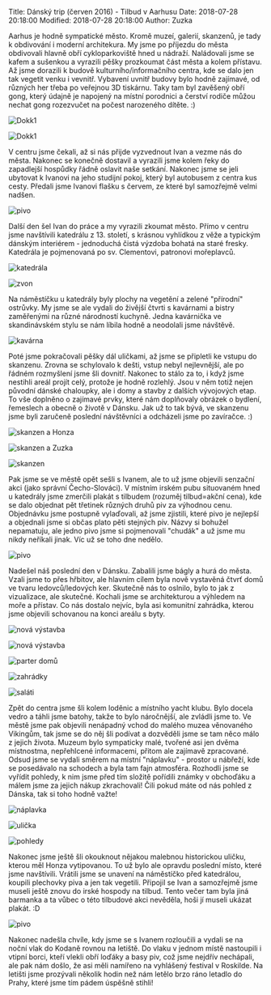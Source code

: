 Title:  Dánský trip (červen 2016) - Tilbud v Aarhusu
Date: 2018-07-28 20:18:00
Modified: 2018-07-28 20:18:00
Author: Zuzka

Aarhus je hodně sympatické město. Kromě muzeí, galerií, skanzenů, je tady k obdivování i moderní architekura. My jsme po příjezdu do města obdivovali hlavně obří cykloparkoviště hned u nádraží. Naládovali jsme se kafem a sušenkou a vyrazili pěšky prozkoumat část města a kolem přístavu. Až jsme dorazili k budově kulturního/informačního centra, kde se dalo jen tak vegetit venku i vevnitř. Vybavení uvnitř budovy bylo hodně zajímavé, od různých her třeba po veřejnou 3D tiskárnu. Taky tam byl zavěšený obří gong, který údajně je napojený na místní porodnici a čerství rodiče můžou nechat gong rozezvučet na počest narozeného dítěte. :)

![Dokk1]({filename}/images/01-p1010108.jpg)

![Dokk1]({filename}/images/03-p1010127.jpg)

V centru jsme čekali, až si nás přijde vyzvednout Ivan a vezme nás do města. Nakonec se konečně dostavil a vyrazili jsme kolem řeky do zapadlejší hospůdky řádně oslavit naše setkání. Nakonec jsme se jeli ubytovat k Ivanovi na jeho studijní pokoj, který byl autobusem z centra kus cesty. Předali jsme Ivanovi flašku s červem, ze které byl samozřejmě velmi nadšen.

![pivo]({filename}/images/04-22-20.23.57.jpg)

 Další den šel Ivan do práce a my vyrazili zkoumat město. Přímo v centru jsme navštívili katedrálu z 13. století, s krásnou vyhlídkou z věže a typickým dánským interiérem - jednoduchá čistá výzdoba bohatá na staré fresky. Katedrála je pojmenovaná po sv. Clementovi, patronovi mořeplavců.

![katedrála]({filename}/images/05-p1010145.jpg)

![zvon]({filename}/images/06-p1010148.jpg)

 Na náměstíčku u katedrály byly plochy na vegetění a zelené "přírodní" ostrůvky. My jsme se ale vydali do živější čtvrti s kavárnami a bistry zaměřenými na různé národností kuchyně. Jedna kavárnička ve skandinávském stylu se nám líbila hodně a neodolali jsme návštěvě.

![kavárna]({filename}/images/07-p1010152.jpg)

 Poté jsme pokračovali pěšky dál uličkami, až jsme se připletli ke vstupu do skanzenu. Zrovna se schylovalo k dešti, vstup nebyl nejlevnější, ale po řádném rozmyšlení jsme šli dovnitř. Nakonec to stálo za to, i když jsme nestihli areál projít celý, protože je hodně rozlehlý. Jsou v něm totiž nejen původní dánské chaloupky, ale i domy a stavby z dalších vývojových etap. To vše doplněno o zajímavé prvky, které nám doplňovaly obrázek o bydlení, řemeslech a obecně o životě v Dánsku.
 Jak už to tak bývá, ve skanzenu jsme byli zaručeně poslední návštěvníci a odcházeli jsme po zavíračce. :)

![skanzen a Honza]({filename}/images/08-p1010176.jpg)

![skanzen a Zuzka]({filename}/images/09-p1010194.jpg)

![skanzen]({filename}/images/10-p1010202.jpg)

 Pak jsme se ve městě opět sešli s Ivanem, ale to už jsme objevili senzační akci (jako správní Čecho-Slováci). V místním irském pubu situovaném hned u katedrály jsme zmerčili plakát s tilbudem (rozuměj tilbud=akční cena), kde se dalo objednat pět třetinek různých druhů piv za výhodnou cenu.  Objednávku jsme postupně vylaďovali, až jsme zjistili, které pivo je nejlepší a objednali jsme si občas plato pěti stejných piv. Názvy si bohužel nepamatuju, ale jedno pivo jsme si pojmenovali "chudák" a už jsme mu nikdy neříkali jinak.
 Víc už se toho dne nedělo.

![pivo]({filename}/images/11-p1010227.jpg)

 Nadešel náš poslední den v Dánsku. Zabalili jsme bágly a hurá do města. Vzali jsme to přes hřbitov, ale hlavním cílem byla nově vystavěná čtvrť domů ve tvaru ledovců/ledových ker. Skutečně nás to oslnilo, bylo to jak z vizualizace, ale skutečné. Kochali jsme se architekturou a výhledem na moře a přístav. Co nás dostalo nejvíc, byla asi komunitní zahrádka, kterou jsme objevili schovanou na konci areálu s byty.

![nová výstavba]({filename}/images/02-p1010112.jpg)

![nová výstavba]({filename}/images/12-p1010247.jpg)

![parter domů]({filename}/images/13-p1010249.jpg)

![zahrádky]({filename}/images/14-24-14.02.53.jpg)

![saláti]({filename}/images/15-p1010273.jpg)

 Zpět do centra jsme šli kolem loděnic a místního yacht klubu. Bylo docela vedro a táhli jsme batohy, takže to bylo náročnější, ale zvládli jsme to. Ve městě jsme pak objevili nenápadný vchod do malého muzea věnovaného Vikingům, tak jsme se do něj šli podívat a dozvěděli jsme se tam něco málo z jejich života. Muzeum bylo sympaticky malé, tvořené asi jen dvěma místnostma, nepřehlcené informacemi, přitom ale zajímavě zpracované. Odsud jsme se vydali směrem na místní "náplavku" - prostor u nábřeží, kde se posedávalo na schodech a byla tam fajn atmosféra. Rozhodli jsme se vyřídit pohledy, k nim jsme před tím složitě pořídili známky v obchoďáku a málem jsme za jejich nákup zkrachovali! Čili pokud máte od nás pohled z Dánska, tak si toho hodně važte!

![náplavka]({filename}/images/16-24-16.38.57.jpg)

![ulička]({filename}/images/17-p1010286.jpg)

![pohledy]({filename}/images/18-24-20.04.37.jpg)

 Nakonec jsme ještě šli okouknout nějakou malebnou historickou uličku, kterou měl Honza vytipovanou. To už bylo ale opravdu poslední místo, které jsme navštívili. Vrátili jsme se unavení na náměstíčko před katedrálou, koupili plechovky piva a jen tak vegetili. Připojil se Ivan a samozřejmě jsme museli ještě znovu do irské hospody na tilbud. Tento večer tam byla jiná barmanka a ta vůbec o této tilbudové akci nevěděla, hoši jí museli ukázat plakát. :D

![pivo]({filename}/images/19-24-21.18.26.jpg)

 Nakonec nadešla chvíle, kdy jsme se s Ivanem rozloučili a vydali se na noční vlak do Kodaně rovnou na letiště. Do vlaku v jednom místě nastoupili i vtipní borci, kteří vlekli obří loďáky a basy piv, což jsme nejdřív nechápali, ale pak nám došlo, že asi měli namířeno na vyhlášený festival v Roskilde.
 Na letišti jsme prozývali několik hodin než nám letělo brzo ráno letadlo do Prahy, které jsme tím pádem úspěšně stihli!
